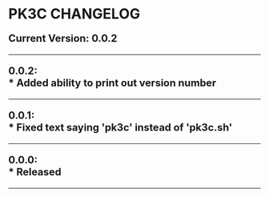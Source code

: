 # PK3C CHANGELOG

<p>Current Version: 0.0.2</p>

<hr>

0.0.2:<br>
    * Added ability to print out version number
   
  <hr>
   
0.0.1:<br>
    * Fixed text saying 'pk3c' instead of 'pk3c.sh'
    
  <hr>  
  
0.0.0:<br>
    * Released
    
 <hr>

<style>
   
   p {
      font-size:20px;
      font-weight:bold;
   }
   
</style>
